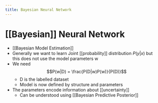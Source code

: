 ```yaml
---
title: Bayesian Neural Network
---
```


# [[Bayesian]] Neural Network
- [[Bayesian Model Estimation]]
- Generally we want to learn Joint [[probability]] distribution $P(y|x)$ but this does not use the model parameters w
- We need $$P(w|D) = \frac{P(D|w)P(w)}{P(D)}$$
	- D is the labelled dataset
	- Model is now defined by structure and parameters
- The parameters encode information about [[uncertainty]]
	- Can be understood using [[Bayesian Predictive Posterior]]
























































































